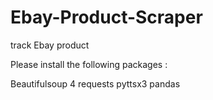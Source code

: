 # Ebay-Product-Scraper
track Ebay product



Please install the following packages :

Beautifulsoup 4
requests
pyttsx3
pandas

